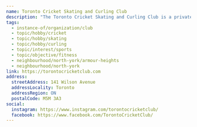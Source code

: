 ```yaml
---
name: Toronto Cricket Skating and Curling Club
description: "The Toronto Cricket Skating and Curling Club is a private sport and social club located in Toronto, Ontario, Canada. The club has facilities for sports including aquatics, cricket, croquet, curling, figure skating, fitness classes, lawn bowling, squash and tennis. Cricket is the oldest sport offered by the club, dating back to the club's founding in 1827."
tags:
  - instance-of/organization/club
  - topic/hobby/cricket
  - topic/hobby/skating
  - topic/hobby/curling
  - topic/interest/sports
  - topic/objective/fitness
  - neighbourhood/north-york/armour-heights
  - neighbourhood/north-york
link: https://torontocricketclub.com
address:
  streetAddress: 141 Wilson Avenue
  addressLocality: Toronto
  addressRegion: ON
  postalCode: M5M 3A3
social:
  instagram: https://www.instagram.com/torontocricketclub/
  facebook: https://www.facebook.com/TorontoCricketClub/
---
```

